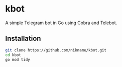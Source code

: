 # kbot

A simple Telegram bot in Go using Cobra and Telebot.

## Installation

```bash
git clone https://github.com/nikname/kbot.git
cd kbot
go mod tidy
